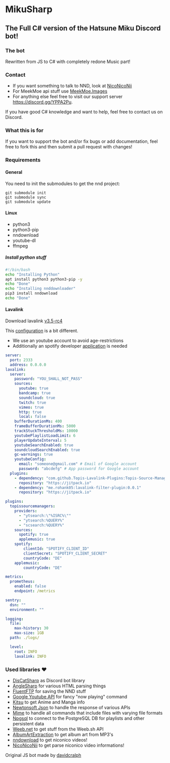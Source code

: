 # MikuSharp
## The Full C# version of the Hatsune Miku Discord bot!

### The bot
Rewritten from JS to C# with completely redone Music part!

### Contact
* If you want something to talk to NND, look at
[NicoNicoNii](https://github.com/Sekoree/NicoNicoNii)
* For MeekMoe api stuff use
[MeekMoe.Images](https://github.com/Meek-Moe/MeekMoe.Images)
* For anything else feel free to visit our support server https://discord.gg/YPPA2Pu.

If you have good C# knowledge and want to help, feel free to contact us on Discord.

### What this is for
If you want to support the bot and/or fix bugs or add documentation, feel free to fork this and then submit a pull request with changes!

### Requirements

#### General
You need to init the submodules to get the nnd project:
```
git submodule init
git submodule sync
git submodule update
```

#### Linux
 * python3
 * python3-pip
 * nndownload
 * youtube-dl
 * ffmpeg

##### Install python stuff
```bash
#!/bin/bash
echo "Installing Python"
apt install python3 python3-pip -y
echo "Done"
echo "Installing nnddownloader"
pip3 install nndownload
echo "Done"
```

#### Lavalink
Download lavalink [v3.5-rc4](https://github.com/freyacodes/Lavalink/releases/download/3.5-rc4/Lavalink.jar)

This [configuration](https://github.com/freyacodes/Lavalink/#server-configuration) is a bit different.
- We use an youtube account to avoid age-restrictions
- Additionally an spotify developer [application](https://developer.spotify.com/dashboard/applications) is needed

```yml
server:
  port: 2333
  address: 0.0.0.0
lavalink:
  server:
    password: "YOU_SHALL_NOT_PASS"
    sources:
      youtube: true
      bandcamp: true
      soundcloud: true
      twitch: true
      vimeo: true
      http: true
      local: false
    bufferDurationMs: 400
    frameBufferDurationMs: 5000
    trackStuckThresholdMs: 10000
    youtubePlaylistLoadLimit: 6
    playerUpdateInterval: 5
    youtubeSearchEnabled: true
    soundcloudSearchEnabled: true
    gc-warnings: true
    youtubeConfig:
      email: "someone@gmail.com" # Email of Google account
      password: "abcdefg" # App password for Google account
  plugins:
    - dependency: "com.github.Topis-Lavalink-Plugins:Topis-Source-Managers-Plugin:v2.0.7"
      repository: "https://jitpack.io"
    - dependency: "me.rohank05:lavalink-filter-plugin:0.0.1"
      repository: "https://jitpack.io"

plugins:
  topissourcemanagers:
    providers:
      - "ytsearch:\"%ISRC%\""
      - "ytsearch:%QUERY%"
      - "scsearch:%QUERY%"
    sources:
      spotify: true
      applemusic: true
    spotify:
        clientId: "SPOTIFY_CLIENT_ID" 
        clientSecret: "SPOTIFY_CLIENT_SECRET"
        countryCode: "DE"
    applemusic:
        countryCode: "DE"

metrics:
  prometheus:
    enabled: false
    endpoint: /metrics

sentry:
  dsn: ""
  environment: ""

logging:
  file:
    max-history: 30
    max-size: 1GB
  path: ./logs/

  level:
    root: INFO
    lavalink: INFO
```

### Used libraries ❤
* [DisCatSharp](https://github.com/Aiko-IT-Systems/DisCatSharp) as Discord bot library
* [AngleSharp](https://github.com/AngleSharp/AngleSharp) for various HTML parsing things
* [FluentFTP](https://github.com/robinrodricks/FluentFTP) for saving the NND stuff
* [Google Youtube API](https://github.com/googleapis/google-api-dotnet-client) for fancy "now playing" command
* [Kitsu](https://github.com/KurozeroPB/Kitsu) to get Anime and Manga info
* [Newtonsoft Json](https://github.com/JamesNK/Newtonsoft.Json) to handle the response of various APIs
* [Mime](https://github.com/hey-red/Mime) to handle all commands that include files with varying file formats
* [Npgsql](https://github.com/npgsql/npgsql) to connect to the PostgreSQL DB for playlists and other persistent data
* [Weeb.net](https://github.com/Daniele122898/Weeb.net) to get stuff from the Weeb.sh API
* [AlbumArtExtraction](https://github.com/Legato-Dev/AlbumArtExtraction) to get album art from MP3's 
* [nndownload](https://github.com/AlexAplin/nndownload) to get niconico videos!
* [NicoNicoNii](https://github.com/Sekoree/NicoNicoNii) to get parse niconico video informations!

Original JS bot made by [davidcralph](https://github.com/davidcralph)
